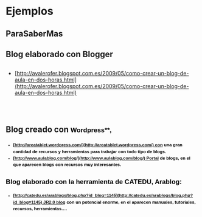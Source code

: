 
# Ejemplos

## ParaSaberMas

## 

## Blog elaborado con Blogger

## 

- [http://avalerofer.blogspot.com.es/2009/05/como-crear-un-blog-de-aula-en-dos-horas.html](http://avalerofer.blogspot.com.es/2009/05/como-crear-un-blog-de-aula-en-dos-horas.html)

## 

 

## Blog creado con <strong style="color: #000000; font-family: arial, helvetica, sans-serif; font-size: 0.82em; line-height: 1.5;">Wordpress**,

- [http://areatablet.wordpress.com/](http://areatablet.wordpress.com/) con una gran cantidad de recursos y herramientas para trabajar con todo tipo de blogs.
- [http://www.aulablog.com/blog/](http://www.aulablog.com/blog/) Portal de blogs, en el que aparecen blogs con recursos muy interesantes.

## Blog elaborado con la herramienta de CATEDU, **Arablog**:

- [http://catedu.es/arablogs/blog.php?id_blog=1145](http://catedu.es/arablogs/blog.php?id_blog=1145) JR2.0 blog con un potencial enorme, en el aparecen manuales, tutoriales, recursos, herramientas….

## 

